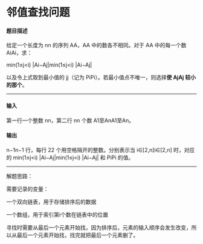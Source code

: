 # 邻值查找问题

#### 题目描述

给定一个长度为 nn 的序列 AA，AA 中的数各不相同。对于 AA 中的每一个数 AiAi，求：



min(1≤j<i) |Ai−Aj|min(1≤j<i) ⁡|Ai−Aj|



以及令上式取到最小值的 jj（记为 PiPi）。若最小值点不唯一，则选择**使 AjAj 较小的那个**。

------

#### 输入

 第一行一个整数 nn，第二行 nn 个数 A1至AnA1至An。

#### 输出

 n−1n−1 行，每行 22 个用空格隔开的整数。分别表示当 i∈[2,n]i∈[2,n] 时，对应的 min(1≤j<i) |Ai−Aj|min(1≤j<i) ⁡|Ai−Aj| 和 PiPi 的值。

----



解题思路：

需要记录的变量：

一个双向链表，用于存储排序后的数据

一个数组，用于索引第i个数在链表中的位置



寻找时需要从最后一个元素开始找，因为排序后，元素的输入顺序会发生改变，所以从最后一个元素开始找，找完就把最后一个元素删了。